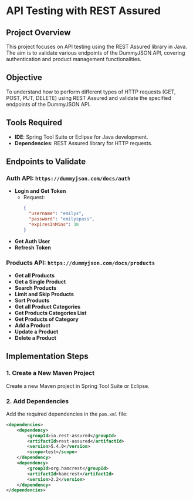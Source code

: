 # API Testing with REST Assured

## Project Overview
This project focuses on API testing using the REST Assured library in Java. The aim is to validate various endpoints of the DummyJSON API, covering authentication and product management functionalities.

## Objective
To understand how to perform different types of HTTP requests (GET, POST, PUT, DELETE) using REST Assured and validate the specified endpoints of the DummyJSON API.

## Tools Required
- **IDE**: Spring Tool Suite or Eclipse for Java development.
- **Dependencies**: REST Assured library for HTTP requests.

## Endpoints to Validate

### Auth API: `https://dummyjson.com/docs/auth`
- **Login and Get Token**
  - Request:
    ```json
    {
      "username": "emilys",
      "password": "emilyspass",
      "expiresInMins": 30
    }
    ```
- **Get Auth User**
- **Refresh Token**

### Products API: `https://dummyjson.com/docs/products`
- **Get all Products**
- **Get a Single Product**
- **Search Products**
- **Limit and Skip Products**
- **Sort Products**
- **Get all Product Categories**
- **Get Products Categories List**
- **Get Products of Category**
- **Add a Product**
- **Update a Product**
- **Delete a Product**

## Implementation Steps

### 1. Create a New Maven Project
Create a new Maven project in Spring Tool Suite or Eclipse.

### 2. Add Dependencies
Add the required dependencies in the `pom.xml` file:

```xml
<dependencies>
    <dependency>
        <groupId>io.rest-assured</groupId>
        <artifactId>rest-assured</artifactId>
        <version>5.4.0</version>
        <scope>test</scope>
    </dependency>
    <dependency>
        <groupId>org.hamcrest</groupId>
        <artifactId>hamcrest</artifactId>
        <version>2.2</version>
    </dependency>
</dependencies>
